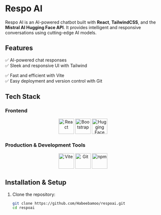 # **Respo AI**  
Respo AI is an AI-powered chatbot built with **React**, **TailwindCSS**, and the **Mistral AI Hugging Face API**. It provides intelligent and responsive conversations using cutting-edge AI models.  

## **Features**  
✅ AI-powered chat responses  
✅ Sleek and responsive UI with Tailwind

✅ Fast and efficient with Vite  
✅ Easy deployment and version control with Git  

## **Tech Stack**  

### **Frontend**  
<p align="center">
  <img src="https://upload.wikimedia.org/wikipedia/commons/a/a7/React-icon.svg" alt="React" width="50"/>
  <img src="https://upload.wikimedia.org/wikipedia/commons/b/b2/Bootstrap_logo.svg" alt="Bootstrap" width="50"/>
  <img src="https://huggingface.co/front/assets/huggingface_logo-noborder.svg" alt="Hugging Face" width="50"/>
</p>  

### **Production & Development Tools**  
<p align="center">
  <img src="https://upload.wikimedia.org/wikipedia/commons/f/f1/Vitejs-logo.svg" alt="Vite" width="50"/>
  <img src="https://upload.wikimedia.org/wikipedia/commons/3/3f/Git_icon.svg" alt="Git" width="50"/>
  <img src="https://upload.wikimedia.org/wikipedia/commons/d/db/Npm-logo.svg" alt="npm" width="50"/>
</p>  

## **Installation & Setup**  

1. Clone the repository:  
   ```sh
   git clone https://github.com/Habeebamoo/respoai.git
   cd respoai
